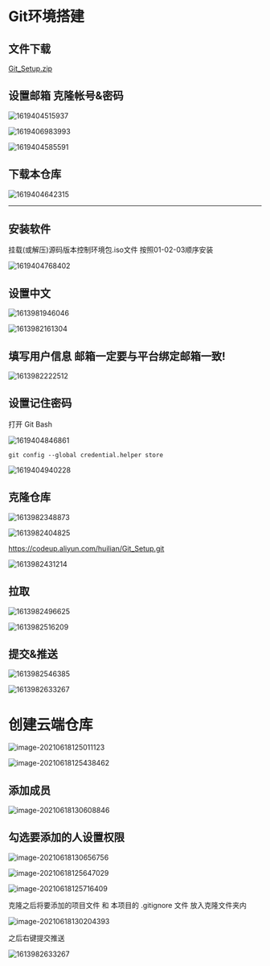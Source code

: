 # Git环境搭建

## 文件下载

[Git_Setup.zip](./Git_Setup.zip)

## 设置邮箱 克隆帐号&密码

![1619404515937](Image/1619404515937.png)

![1619406983993](Image/1619406983993.png)

![1619404585591](Image/1619404585591.png)



## 下载本仓库

![1619404642315](Image/1619404642315.png)

---

## 安装软件

挂载(或解压)源码版本控制环境包.iso文件 按照01-02-03顺序安装

![1619404768402](Image/1619404768402.png)



## 设置中文

![1613981946046](./Image/1613981946046.png)

![1613982161304](Image/1613982161304.png)

## 填写用户信息 邮箱一定要与平台绑定邮箱一致!

![1613982222512](Image/1613982222512.png)



## 设置记住密码

打开 Git Bash

![1619404846861](Image/1619404846861.png)

``` Shell
git config --global credential.helper store
```

![1619404940228](Image/1619404940228.png)

## 克隆仓库

![1613982348873](Image/1613982348873.png)

![1613982404825](Image/1613982404825.png)

https://codeup.aliyun.com/huilian/Git_Setup.git

![1613982431214](Image/1613982431214.png)





## 拉取

![1613982496625](Image/1613982496625.png)

![1613982516209](Image/1613982516209.png)

## 提交&推送

![1613982546385](Image/1613982546385.png)

![1613982633267](Image/1613982633267.png)



# 创建云端仓库

 ![image-20210618125011123](Image/image-20210618125011123.png)

  ![image-20210618125438462](Image/image-20210618125124069.png)

## 添加成员

![image-20210618130608846](Image/image-20210618130608846.png)

## 勾选要添加的人设置权限

 ![image-20210618130656756](Image/image-20210618130656756.png)

![image-20210618125647029](Image/image-20210618125647029.png)

 ![image-20210618125716409](Image/image-20210618125716409.png)

克隆之后将要添加的项目文件 和 本项目的 .gitignore 文件 放入克隆文件夹内

 ![image-20210618130204393](Image/image-20210618130204393.png)

之后右键提交推送

 ![1613982633267](Image/1613982633267-1623992468884.png)